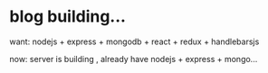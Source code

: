 # blog building... 
 
want: nodejs + express + mongodb + react + redux + handlebarsjs

now: server is building , already have nodejs + express + mongo...

